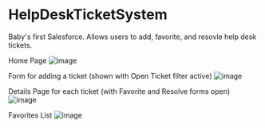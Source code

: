 # HelpDeskTicketSystem

Baby's first Salesforce. Allows users to add, favorite, and resovle help desk tickets.

Home Page
![image](https://user-images.githubusercontent.com/96454399/186466302-c1f1490c-fefa-4829-8ec8-624a326da8a2.png)

Form for adding a ticket (shown with Open Ticket filter active)
![image](https://user-images.githubusercontent.com/96454399/186466518-15bb9ef4-8b3e-4e13-bbd6-6bcd589b5be4.png)

Details Page for each ticket (with Favorite and Resolve forms open)
![image](https://user-images.githubusercontent.com/96454399/186466852-12c039e9-fea8-4037-ba99-989c1df49053.png)

Favorites List
![image](https://user-images.githubusercontent.com/96454399/186467134-4e1598a1-74e7-48bf-b6ef-f59867224762.png)

